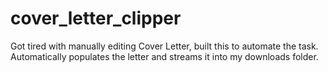 # cover_letter_clipper
Got tired with manually editing Cover Letter, built this to automate the task. Automatically populates the letter and streams it into my downloads folder.

